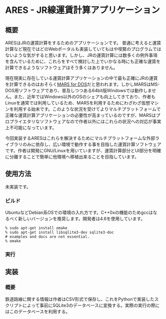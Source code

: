 ARES - JR線運賃計算アプリケーション
===================================
概要
------------
ARESはJRの運賃計算をするためのアプリケーションです。
普通に考えると運賃計算など現在ではどのWebポータルも実装していてもはや喫緊のプログラムではないような気がすると思います。しかし、JRの運賃計算には数多くの例外事項を含んでいるために、これらをすべて検討した上でいかなる時にも正確な運賃を計算できるようなソフトウェアはそう多くはありません。

現在現実に存在している運賃計算アプリケーションの中で最も正確にJRの運賃を計算できるのはおそらく[MARS for DOS](http://www.swa.gr.jp/pub/mars/ "SWA - MARS for DOS")だと思われます。しかしMARSはMS-DOS用ソフトウェアであり、普及しつつある64bit版Windowsでは動作しません。また、近年ではWindows以外のOSのシェアも向上してきており、作者もLinuxを通常では利用しているため、MARSを利用するためにわざわざ仮想マシンを利用する始末です。このような状況を受けてよりマルチプラットフォームで正確な運賃計算アプリケーションの必要性が高まっているのですが、MARSはプロプライエタリなソフトウェアなので作者以外にはこれらの状況への対応が事実上不可能になっています。

今回実装するARESはこれらを解決するためにマルチプラットフォームな外部ライブラリのみに依存し、広い環境で動作する事を目指した運賃計算ソフトウェアです。作者は開発にGNU/Linuxを用いていますが、運賃計算部分とUI部分を明確に分離することで簡単に他環境へ移植出来ることを目指しています。

使用方法
------------
未実装です。
### ビルド ###
UbuntuなどDebian系OSでの環境の入れ方です。C++0xの機能のためgccはなるべく新しいバージョンを推奨します。開発者は4.6を使用しています。

    % sudo apt-get install omake
    % sudo apt-get install libsqlite3-dev sqlite3-doc
    # examples and docs are not essential.
    % omake

### 実行 ###

実装
------------
### 概要 ###
鉄道路線に関する情報は作者はCSV形式で保存し、これをPythonで実装したスクリプトによって事前にSQLite3のデータベースに変換する。実際の実行の際にはこのデータベースを利用する。
